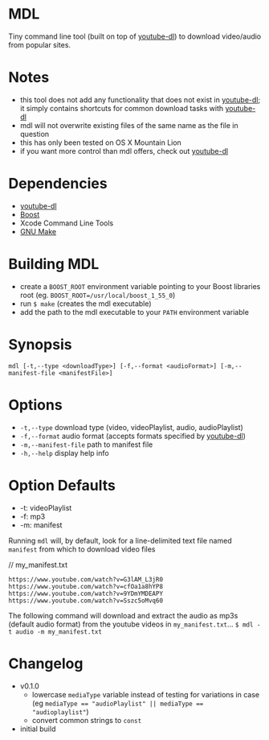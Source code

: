 # MDL
Tiny command line tool (built on top of [youtube-dl][ytdl]) to download video/audio from popular sites.

# Notes
* this tool does not add any functionality that does not exist in [youtube-dl][ytdl]; it simply contains shortcuts for common download tasks with [youtube-dl][ytdl]
* mdl will not overwrite existing files of the same name as the file in question
* this has only been tested on OS X Mountain Lion
* if you want more control than mdl offers, check out [youtube-dl][ytdl]

# Dependencies
* [youtube-dl][ytdl]
* [Boost][boost]
* Xcode Command Line Tools
* [GNU Make][make]

# Building MDL
* create a `BOOST_ROOT` environment variable pointing to your Boost libraries root (eg. `BOOST_ROOT=/usr/local/boost_1_55_0`)
* run `$ make` (creates the mdl executable)
* add the path to the mdl executable to your `PATH` environment variable

# Synopsis
`mdl [-t,--type <downloadType>] [-f,--format <audioFormat>] [-m,--manifest-file <manifestFile>]`

# Options
* `-t,--type` download type (video, videoPlaylist, audio, audioPlaylist)
* `-f,--format` audio format (accepts formats specified by [youtube-dl][ytdl])
* `-m,--manifest-file` path to manifest file
* `-h,--help` display help info

# Option Defaults
* -t: videoPlaylist
* -f: mp3
* -m: manifest

Running `mdl` will, by default, look for a line-delimited text file named `manifest` from which to download video files

// my_manifest.txt
```
https://www.youtube.com/watch?v=G3lAM_L3jR0
https://www.youtube.com/watch?v=cfOa1a8hYP8
https://www.youtube.com/watch?v=9YDmYMDEAPY
https://www.youtube.com/watch?v=Sszc5oMvq60
```

The following command will download and extract the audio as mp3s (default audio format) from the youtube videos in `my_manifest.txt`...
`$ mdl -t audio -m my_manifest.txt`

[ytdl]: https://github.com/rg3/youtube-dl/
[boost]: http://www.boost.org/
[make]: http://www.gnu.org/software/make/

# Changelog
* v0.1.0
	* lowercase `mediaType` variable instead of testing for variations in case (eg `mediaType == "audioPlaylist" || mediaType == "audioplaylist"`)
	* convert common strings to `const`
* initial build

